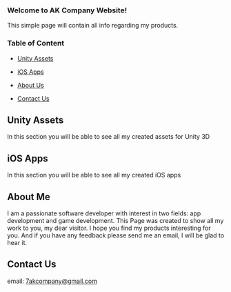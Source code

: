 ### Welcome to AK Company Website!

This simple page will contain all info regarding my products.

### Table of Content

- [Unity Assets](https://github.com/7AKCompany/AKWebsite.github.io/blob/gh-pages/index.md#unity-assets)

- [iOS Apps](https://github.com/7AKCompany/AKWebsite.github.io/blob/gh-pages/index.md#ios-apps)

- [About Us](https://github.com/7AKCompany/AKWebsite.github.io/blob/gh-pages/index.md#about-us)

- [Contact Us](https://github.com/7AKCompany/AKWebsite.github.io/blob/gh-pages/index.md#contact-us)

## Unity Assets
In this section you will be able to see all my created assets for Unity 3D


## iOS Apps
In this section you will be able to see all my created iOS apps

## About Me
I am a passionate software developer with interest in two fields: app development and game development. This Page was created to show all my work to you, my dear visitor.
I hope you find my products interesting for you. And if you have any feedback please send me an email, I will be glad to hear it.

## Contact Us
email: 7akcompany@gmail.com
